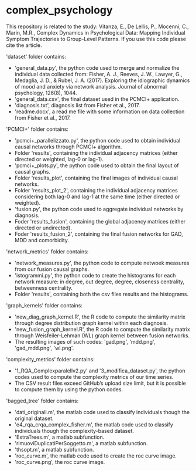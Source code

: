 # complex_psychology
This repository is related to the study: Vitanza, E., De Lellis, P., Mocenni, C., Marin, M.R., Complex Dynamics in Psychological Data: Mapping Individual Symptom Trajectories to Group-Level Patterns. If you use this code please cite the article.

'dataset' folder contains:
- 'general_data.py', the python code used to merge and normalize the individual data collected from: Fisher, A. J., Reeves, J. W., Lawyer, G., Medaglia, J. D., & Rubel, J. A. (2017). Exploring the idiographic dynamics of mood and anxiety via network analysis. Journal of abnormal psychology, 126(8), 1044.
- 'general_data.csv', the final dataset used in the PCMCI+ application.
- 'diagnosis.txt', diagnosis list from Fisher et al., 2017.
- 'readme.docx', a read me file with some information on data collection from Fisher et al., 2017.

'PCMCI+' folder contains:
- 'pcmci+_parallelizzato.py', the python code used to obtain individual causal networks through PCMCI+ algorithm.
- Folder 'results', containing the individual adjacency matrices (either directed or weighted, lag-0 or lag-1).
- 'pcmci+_plots.py', the python code used to obtain the final layout of causal graphs.
- Folder 'results_plot', containing the final images of individual causal networks.
- Folder 'results_plot_2', containing the individual adjacency matrices considering both lag-0 and lag-1 at the same time (either directed or weighted).
- 'fusion.py', the python code used to aggregate individual networks by diagnosis.
- Foder 'results_fusion', containing the global adjacency matrices (either directed or undirected).
- Foder 'results_fusion_2', containing the final fusion networks for GAD, MDD and comorbidity.

'network_metrics' folder contains:
- 'network_measures.py', the python code to compute netwoek measures from our fusion causal graphs.
- 'istogrammi.py', the python code to create the histograms for each network measure: in degree, out degree, degree, closeness centrality, betweenness centrality.
- Folder 'results', containing both the csv files results and the histograms.

'graph_kernels' folder contains:
- 'new_diag_graph_kernel.R', the R code to compute the similarity matrix through degree distribution graph kernel within each diagnosis.
- 'new_fusion_graph_kernel.R', the R code to compute the similarity matrix through Weisfeiler-Lehman (WL) graph kernel between fusion networks.
- The resulting images of such codes: 'gad.png', 'mdd.png', 'gad_mdd.png', 'wl.png'.

'complexity_metrics' folder contains: 
- '1_RQA_Complexparalellv2.py' and '3_modifica_dataset.py', the python codes used to compute the complexity metrics of our time series.
- The CSV result files exceed GitHub’s upload size limit, but it is possible to compute them by using the python codes.

'bagged_tree' folder contains:
- 'dati_originali.m', the matlab code used to classify individuals though the original dataset.
- 'e4_rqa_crqa_complex_fisher.m', the matlab code used to classify individuals though the complexity-based dataset.
- 'ExtraTrees.m', a matlab subfunction.
- 'rimuoviDuplicatiPerSoggetto.m', a matlab subfunction.
- 'thsopt.m', a matlab subfunction.
- 'roc_curve.m', the matlab code used to create the roc curve image.
- 'roc_curve.png', the roc curve image.
